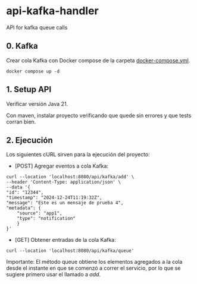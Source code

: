 # api-kafka-handler
API for kafka queue calls

## 0. Kafka 
Crear cola Kafka con Docker compose de la carpeta [docker-compose.yml](src/main/resources/kafka/docker-compose.yml).

```
docker compose up -d
```

## 1. Setup API
Verificar versión Java 21.

Con maven, instalar proyecto verificando que quede sin errores y que tests corran bien.

## 2. Ejecución
Los siguientes cURL sirven para la ejecución del proyecto:

* [POST] Agregar eventos a cola Kafka:
```
curl --location 'localhost:8080/api/kafka/add' \
--header 'Content-Type: application/json' \
--data '{
"id": "12344",
"timestamp": "2024-12-24T11:19:32Z", 
"message": "Este es un mensaje de prueba 4", 
"metadata": {
    "source": "app1",
    "type": "notification" 
    }
}'
```

* [GET] Obtener entradas de la cola Kafka:
``` 
curl --location 'localhost:8080/api/kafka/queue'
```

Importante: El método queue obtiene los elementos agregados a la cola desde el instante en que se comenzó a correr el servicio,
por lo que se sugiere primero usar el llamado a _add_.